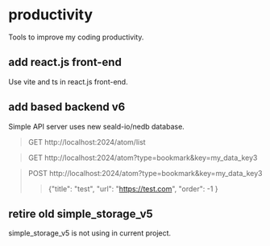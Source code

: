 # productivity

Tools to improve my coding productivity.

## add react.js front-end

Use vite and ts in react.js front-end.

## add based backend v6

Simple API server uses new seald-io/nedb database.

> GET http://localhost:2024/atom/list

> GET http://localhost:2024/atom?type=bookmark&key=my_data_key3

> POST http://localhost:2024/atom?type=bookmark&key=my_data_key3
>> {"title": "test", "url": "https://test.com", "order": -1 }





## retire old simple_storage_v5

simple_storage_v5 is not using in current project.
